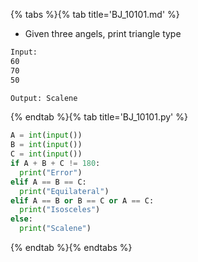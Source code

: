 {% tabs %}{% tab title='BJ_10101.md' %}

* Given three angels, print triangle type

```txt
Input:
60
70
50

Output: Scalene
```

{% endtab %}{% tab title='BJ_10101.py' %}

```py
A = int(input())
B = int(input())
C = int(input())
if A + B + C != 180:
  print("Error")
elif A == B == C:
  print("Equilateral")
elif A == B or B == C or A == C:
  print("Isosceles")
else:
  print("Scalene")
```

{% endtab %}{% endtabs %}
